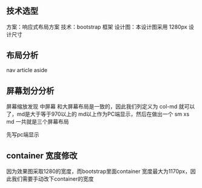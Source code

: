 #

## 技术选型

方案：响应式布局方案
技术：bootstrap 框架
设计图：本设计图采用 1280px 设计尺寸


## 布局分析

nav
article
aside

## 屏幕划分分析

屏幕缩放发现 中屏幕 和大屏幕布局是一致的，因此我们列定义为 col-md 就可以了，md是大于等于970以上的
md以上作为PC端显示，然后在做出一个 sm xs md 一共就是三个屏幕布局

先写pc端显示

## container 宽度修改

因为效果图采取1280的宽度，而bootstrap里面container 宽度最大为1170px，因此我们需要手动改下container的宽度

